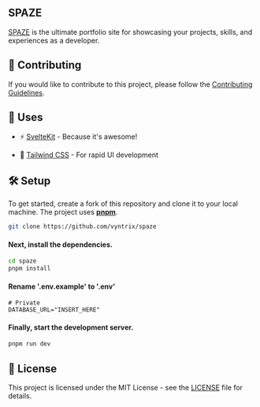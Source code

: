 ## SPAZE

[SPAZE](https://spaze.dev) is the ultimate portfolio site for showcasing your projects, skills, and experiences as a developer.

## 🙏 Contributing

If you would like to contribute to this project, please follow the [Contributing Guidelines](CONTRIBUTING.md).

## 🚀 Uses

- ⚡ [SvelteKit](https://kit.svelte.dev) - Because it's awesome!

- 🎨 [Tailwind CSS](https://tailwindcss.com) - For rapid UI development

## 🛠️ Setup

To get started, create a fork of this repository and clone it to your local machine.
The project uses **[pnpm](https://pnpm.io/)**.

```sh
git clone https://github.com/vyntrix/spaze
```

#### Next, install the dependencies.

```sh
cd spaze
pnpm install
```

#### Rename '.env.example' to '.env'

```text
# Private
DATABASE_URL="INSERT_HERE"
```

#### Finally, start the development server.

```sh
pnpm run dev
```

## 📝 License

This project is licensed under the MIT License - see the [LICENSE](LICENSE) file for details.

